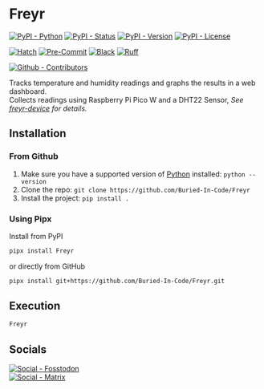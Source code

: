 # Freyr

[![PyPI - Python](https://img.shields.io/pypi/pyversions/freyr.svg?logo=Python&label=Python&style=flat-square)](https://pypi.python.org/pypi/freyr/)
[![PyPI - Status](https://img.shields.io/pypi/status/freyr.svg?logo=Python&label=Status&style=flat-square)](https://pypi.python.org/pypi/freyr/)
[![PyPI - Version](https://img.shields.io/pypi/v/freyr.svg?logo=Python&label=Version&style=flat-square)](https://pypi.python.org/pypi/freyr/)
[![PyPI - License](https://img.shields.io/pypi/l/freyr.svg?logo=Python&label=License&style=flat-square)](https://opensource.org/licenses/MIT)

[![Hatch](https://img.shields.io/badge/Packaging-Hatch-4051b5?style=flat-square)](https://github.com/pypa/hatch)
[![Pre-Commit](https://img.shields.io/badge/Pre--Commit-Enabled-informational?style=flat-square&logo=pre-commit)](https://github.com/pre-commit/pre-commit)
[![Black](https://img.shields.io/badge/Code--Style-Black-000000?style=flat-square)](https://github.com/psf/black)
[![Ruff](https://img.shields.io/badge/Linter-Ruff-informational?style=flat-square)](https://github.com/charliermarsh/ruff)

[![Github - Contributors](https://img.shields.io/github/contributors/Buried-In-Code/Freyr?logo=Github&label=Contributors&style=flat-square)](https://github.com/Buried-In-Code/Freyr/graphs/contributors)

Tracks temperature and humidity readings and graphs the results in a web dashboard.\
Collects readings using Raspberry Pi Pico W and a DHT22 Sensor, _See [freyr-device](freyr-device/) for details._

## Installation

### From Github

1. Make sure you have a supported version of [Python](https://www.python.org/) installed: `python --version`
2. Clone the repo: `git clone https://github.com/Buried-In-Code/Freyr`
3. Install the project: `pip install .`

### Using Pipx

Install from PyPI

```sh
pipx install Freyr
```

or directly from GitHub

```sh
pipx install git+https://github.com/Buried-In-Code/Freyr.git
```

## Execution

```sh
Freyr
```

## Socials

[![Social - Fosstodon](https://img.shields.io/badge/%40BuriedInCode-teal?label=Fosstodon&logo=mastodon&style=for-the-badge)](https://fosstodon.org/@BuriedInCode)\
[![Social - Matrix](https://img.shields.io/badge/%23The--Dev--Environment-teal?label=Matrix&logo=matrix&style=for-the-badge)](https://matrix.to/#/#The-Dev-Environment:matrix.org)
